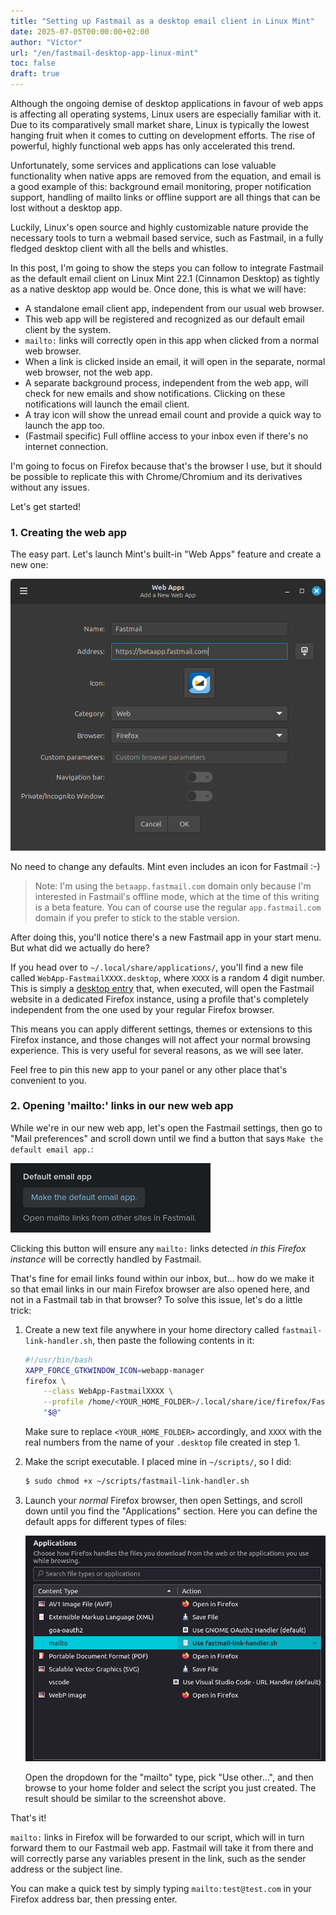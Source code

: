 ```yaml
---
title: "Setting up Fastmail as a desktop email client in Linux Mint"
date: 2025-07-05T00:00:00+02:00
author: "Víctor"
url: "/en/fastmail-desktop-app-linux-mint"
toc: false
draft: true
---
```


Although the ongoing demise of desktop applications in favour of web apps is affecting all operating systems, Linux users are especially familiar with it. Due to its comparatively small market share, Linux is typically the lowest hanging fruit when it comes to cutting on development efforts. The rise of powerful, highly functional web apps has only accelerated this trend.

Unfortunately, some services and applications can lose valuable functionality when native apps are removed from the equation, and email is a good example of this: background email monitoring, proper notification support, handling of mailto links or offline support are all things that can be lost without a desktop app.

Luckily, Linux's open source and highly customizable nature provide the necessary tools to turn a webmail based service, such as Fastmail, in a fully fledged desktop client with all the bells and whistles.

In this post, I'm going to show the steps you can follow to integrate Fastmail as the default email client on Linux Mint 22.1 (Cinnamon Desktop) as tightly as a native desktop app would be. Once done, this is what we will have:

* A standalone email client app, independent from our usual web browser.
* This web app will be registered and recognized as our default email client by the system.
* `mailto:` links will correctly open in this app when clicked from a normal web browser.
* When a link is clicked inside an email, it will open in the separate, normal web browser, not the web app.
* A separate background process, independent from the web app, will check for new emails and show notifications. Clicking on these notifications will launch the email client.
* A tray icon will show the unread email count and provide a quick way to launch the app too.
* (Fastmail specific) Full offline access to your inbox even if there's no internet connection.

I'm going to focus on Firefox because that's the browser I use, but it should be possible to replicate this with Chrome/Chromium and its derivatives without any issues.

Let's get started!

### 1. Creating the web app

The easy part. Let's launch Mint's built-in "Web Apps" feature and create a new one:

![](./../../assets/fastmail_desktop_app/01.png)

No need to change any defaults. Mint even includes an icon for Fastmail :-)

> Note: I'm using the `betaapp.fastmail.com` domain only because I'm interested in Fastmail's offline mode, which at the time of this writing is a beta feature. You can of course use the regular `app.fastmail.com` domain if you prefer to stick to the stable version.

After doing this, you'll notice there's a new Fastmail app in your start menu. But what did we actually do here?

If you head over to `~/.local/share/applications/`, you'll find a new file called `WebApp-FastmailXXXX.desktop`, where `XXXX` is a random 4 digit number. This is simply a [desktop entry](https://wiki.archlinux.org/title/Desktop_entries) that, when executed, will open the Fastmail website in a dedicated Firefox instance, using a profile that's completely independent from the one used by your regular Firefox browser.

This means you can apply different settings, themes or extensions to this Firefox instance, and those changes will not affect your normal browsing experience. This is very useful for several reasons, as we will see later.

Feel free to pin this new app to your panel or any other place that's convenient to you.


### 2. Opening 'mailto:' links in our new web app

While we're in our new web app, let's open the Fastmail settings, then go to "Mail preferences" and scroll down until we find a button that says `Make the default email app.`:

![](./../../assets/fastmail_desktop_app/02.png)

Clicking this button will ensure any `mailto:` links detected *in this Firefox instance* will be correctly handled by Fastmail.

That's fine for email links found within our inbox, but... how do we make it so that email links in our main Firefox browser are also opened here, and not in a Fastmail tab in that browser? To solve this issue, let's do a little trick:
1. Create a new text file anywhere in your home directory called `fastmail-link-handler.sh`, then paste the following contents in it:
    ```bash
    #!/usr/bin/bash
    XAPP_FORCE_GTKWINDOW_ICON=webapp-manager
    firefox \
        --class WebApp-FastmailXXXX \
        --profile /home/<YOUR_HOME_FOLDER>/.local/share/ice/firefox/FastmailXXXX \
        "$@"
    ```
    Make sure to replace `<YOUR_HOME_FOLDER>` accordingly, and `XXXX` with the real numbers from the name of your `.desktop` file created in step 1.
2. Make the script executable. I placed mine in `~/scripts/`, so I did:
    ```bash
    $ sudo chmod +x ~/scripts/fastmail-link-handler.sh
    ```
3. Launch your *normal* Firefox browser, then open Settings, and scroll down until you find the "Applications" section. Here you can define the default apps for different types of files:

    ![](./../../assets/fastmail_desktop_app/03.png)

    Open the dropdown for the "mailto" type, pick "Use other...", and then browse to your home folder and select the script you just created. The result should be similar to the screenshot above.

That's it!

`mailto:` links in Firefox will be forwarded to our script, which will in turn forward them to our Fastmail web app. Fastmail will take it from there and will correctly parse any variables present in the link, such as the sender address or the subject line.

You can make a quick test by simply typing `mailto:test@test.com` in your Firefox address bar, then pressing enter.